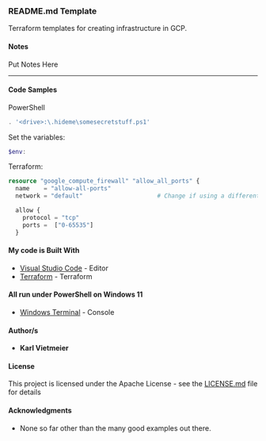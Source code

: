 ### README.md Template

Terraform templates for creating infrastructure in GCP.

#### Notes

Put Notes Here

---

#### Code Samples

PowerShell

```powershell
. '<drive>:\.hideme\somesecretstuff.ps1'
```

Set the variables:

```powershell
$env:
```

Terraform:

```terraform
resource "google_compute_firewall" "allow_all_ports" {
  name    = "allow-all-ports"
  network = "default"                     # Change if using a different network

  allow {
    protocol = "tcp"
    ports =  ["0-65535"]
  }
```






#### My code is Built With

* [Visual Studio Code](https://code.visualstudio.com/) - Editor
* [Terraform](https://www.terraform.io/) - Terraform

#### All run under PowerShell on Windows 11

* [Windows Terminal](https://docs.microsoft.com/en-us/windows/terminal/) - Console

#### Author/s

* **Karl Vietmeier**

#### License

This project is licensed under the Apache License - see the [LICENSE.md](LICENSE.md) file for details

#### Acknowledgments

* None so far other than the many good examples out there.
